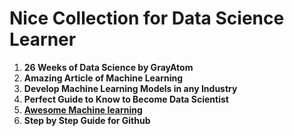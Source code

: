 # Nice Collection for Data Science Learner

1. **26 Weeks of Data Science by GrayAtom**
2. **Amazing Article of Machine Learning**
3. **Develop Machine Learning Models in any Industry**
4. **Perfect Guide to Know  to Become Data Scientist**
5. **[Awesome Machine learning](https://github.com/bulutyazilim/awesome-datascience)**
6. **Step by Step Guide for Github**